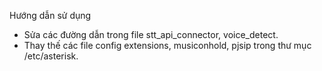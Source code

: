 Hướng dẫn sử dụng
- Sửa các đường dẫn trong file stt_api_connector, voice_detect.
- Thay thế các file config extensions, musiconhold, pjsip trong thư mục /etc/asterisk.
